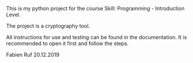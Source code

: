 This is my python project for the course 
Skill: Programming - Introduction Level.

The project is a cryptography tool.

All instructions for use and testing can be found in the documentation. It is recommended to open it first and follow the steps.

Fabien Ruf
20.12.2019
